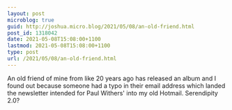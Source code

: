```yaml
---
layout: post
microblog: true
guid: http://joshua.micro.blog/2021/05/08/an-old-friend.html
post_id: 1318042
date: 2021-05-08T15:08:00+1100
lastmod: 2021-05-08T15:08:00+1100
type: post
url: /2021/05/08/an-old-friend.html
---
```

An old friend of mine from like 20 years ago has released an album and I found out because someone had a typo in their email address which landed the newsletter intended for Paul Withers' into my old Hotmail. Serendipity 2.0?
